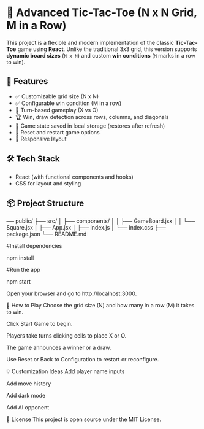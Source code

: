 # 🧠 Advanced Tic-Tac-Toe (N x N Grid, M in a Row)

This project is a flexible and modern implementation of the classic **Tic-Tac-Toe** game using **React**. Unlike the traditional 3x3 grid, this version supports **dynamic board sizes** (`N x N`) and custom **win conditions** (`M` marks in a row to win).

## 🚀 Features

- ✅ Customizable grid size (N x N)
- ✅ Configurable win condition (M in a row)
- 🔁 Turn-based gameplay (X vs O)
- 🏆 Win, draw detection across rows, columns, and diagonals
- 💾 Game state saved in local storage (restores after refresh)
- 🔁 Reset and restart game options
- 📱 Responsive layout

## 🛠 Tech Stack

- React (with functional components and hooks)
- CSS for layout and styling

## 📦 Project Structure

── public/
├── src/
│ ├── components/
│ │ ├── GameBoard.jsx
│ │ └── Square.jsx
│ ├── App.jsx
│ ├── index.js
│ └── index.css
├── package.json
└── README.md

#Install dependencies

npm install

#Run the app

npm start

Open your browser and go to http://localhost:3000.

🧪 How to Play
Choose the grid size (N) and how many in a row (M) it takes to win.

Click Start Game to begin.

Players take turns clicking cells to place X or O.

The game announces a winner or a draw.

Use Reset or Back to Configuration to restart or reconfigure.

💡 Customization Ideas
Add player name inputs

Add move history

Add dark mode

Add AI opponent

📄 License
This project is open source under the MIT License.

